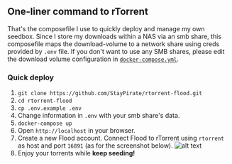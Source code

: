 ## One-liner command to rTorrent

That's the composefile I use to quickly deploy and manage my own seedbox. Since I store my downloads within a NAS via an smb share, this composefile maps the download-volume to a network share using creds provided by `.env` file. If you don't want to use any SMB shares, please edit the download volume configuration in [`docker-compose.yml`](docker-compose.yml).

### Quick deploy
 1. `git clone https://github.com/StayPirate/rtorrent-flood.git`  
 2. `cd rtorrent-flood`
 3. `cp .env.example .env`  
 4. Change information in `.env` with your smb share's data.
 5. `docker-compose up`
 6. Open `http://localhost` in your browser.
 7. Create a new Flood account. Connect Flood to rTorrent using `rtorrent` as host and port `16891` (as for the screenshot below).
 ![alt text](https://s5.nofilecdn.io/g/tZiZkxmJAfscqJiYGpwmihH34rGZeWW924QmJ7i7yLabNKz7RIkQ02d2UfXgywm9/p/flood.png "Flood Account Creation")  
 8. Enjoy your torrents while **keep seeding!**
